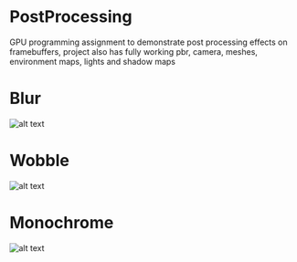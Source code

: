 # PostProcessing

GPU programming assignment to demonstrate post processing effects on framebuffers, project also has fully working pbr, camera, meshes, environment maps, lights and shadow maps

<h1> Blur </h1>

![alt text](https://i.imgur.com/d92eheAm.png)
<h1> Wobble </h1>

![alt text](https://i.imgur.com/t6BdvHOm.png)
<h1> Monochrome </h1>

![alt text](https://i.imgur.com/Q7eJ5djm.png)

